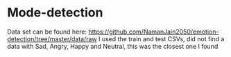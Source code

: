 # Mode-detection

Data set can be found here: https://github.com/NamanJain2050/emotion-detection/tree/master/data/raw
I used the train and test CSVs, did not find a data with Sad, Angry, Happy and Neutral, this was the closest one I found
